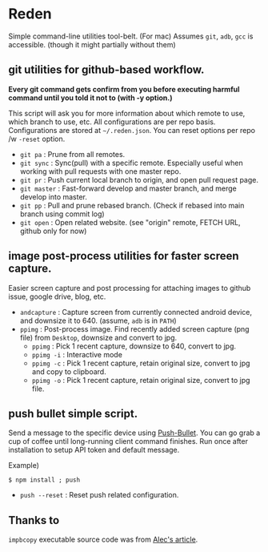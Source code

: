 # Reden

Simple command-line utilities tool-belt. (For mac) Assumes `git`, `adb`, `gcc` is accessible. (though it might partially without them)

## git utilities for github-based workflow.

**Every git command gets confirm from you before executing harmful command until you told it not to (with -y option.)**

This script will ask you for more information about which remote to use, which branch to use, etc. All configurations are per repo basis.
Configurations are stored at `~/.reden.json`. You can reset options per repo /w `-reset` option.

* `git pa` : Prune from all remotes.
* `git sync` : Sync(pull) with a specific remote. Especially useful when working with pull requests with one master repo.
* `git pr` : Push current local branch to origin, and open pull request page.
* `git master` : Fast-forward develop and master branch, and merge develop into master.
* `git pp` : Pull and prune rebased branch. (Check if rebased into main branch using commit log)
* `git open` : Open related website. (see "origin" remote, FETCH URL, github only for now)

## image post-process utilities for faster screen capture.

Easier screen capture and post processing for attaching images to github issue, google drive, blog, etc.

* `andcapture` : Capture screen from currently connected android device, and downsize it to 640. (assume, `adb` is in `PATH`)
* `ppimg` : Post-process image. Find recently added screen capture (png file) from `Desktop`, downsize and convert to jpg.
  * `ppimg` : Pick 1 recent capture, downsize to 640, convert to jpg.
  * `ppimg -i` : Interactive mode
  * `ppimg -c` : Pick 1 recent capture, retain original size, convert to jpg and copy to clipboard.
  * `ppimg -o` : Pick 1 recent capture, retain original size, convert to jpg file.
  
## push bullet simple script.

Send a message to the specific device using [Push-Bullet](https://www.pushbullet.com/). You can go grab a cup of coffee until long-running client command finishes. Run once after installation to setup API token and default message.

Example)

```
$ npm install ; push
```

* `push --reset` : Reset push related configuration.

## Thanks to

`impbcopy` executable source code was from [Alec's article](http://www.alecjacobson.com/weblog/?p=3816).
